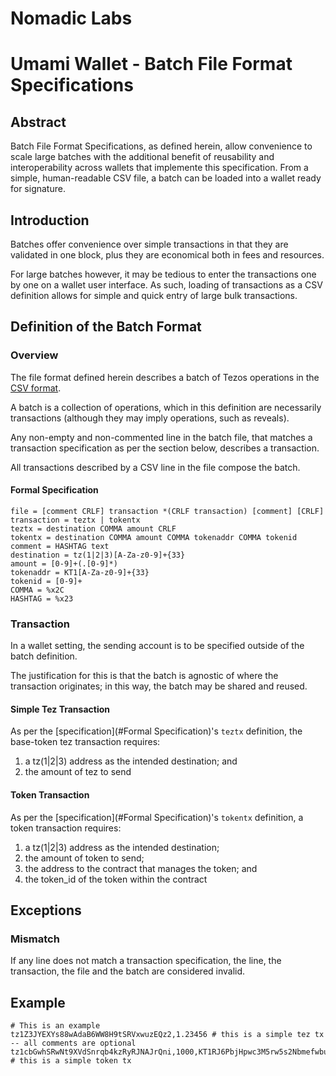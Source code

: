 # Nomadic Labs

# Umami Wallet - Batch File Format Specifications

## Abstract

Batch File Format Specifications, as defined herein, allow convenience to scale large batches with the additional benefit of reusability and interoperability across wallets that implemente this specification. From a simple, human-readable CSV file, a batch can be loaded into a wallet ready for signature.

## Introduction

Batches offer convenience over simple transactions in that they are validated in one block, plus they are economical both in fees and resources.

For large batches however, it may be tedious to enter the transactions one by one on a wallet user interface. As such, loading of transactions as a CSV definition allows for simple and quick entry of large bulk transactions.

## Definition of the Batch Format

### Overview

The file format defined herein describes a batch of Tezos operations in the [CSV format](https://datatracker.ietf.org/doc/html/rfc4180).

A batch is a collection of operations, which in this definition are necessarily transactions (although they may imply operations, such as reveals).

Any non-empty and non-commented line in the batch file, that matches a transaction specification as per the section below, describes a transaction.

All transactions described by a CSV line in the file compose the batch.

#### Formal Specification

```
file = [comment CRLF] transaction *(CRLF transaction) [comment] [CRLF]
transaction = teztx | tokentx
teztx = destination COMMA amount CRLF
tokentx = destination COMMA amount COMMA tokenaddr COMMA tokenid
comment = HASHTAG text
destination = tz(1|2|3)[A-Za-z0-9]+{33}
amount = [0-9]+(.[0-9]*)
tokenaddr = KT1[A-Za-z0-9]+{33}
tokenid = [0-9]+
COMMA = %x2C
HASHTAG = %x23
```

### Transaction

In a wallet setting, the sending account is to be specified outside of the batch definition.

The justification for this is that the batch is agnostic of where the transaction originates; in this way, the batch may be shared and reused.

#### Simple Tez Transaction

As per the [specification](#Formal Specification)'s `teztx` definition, the base-token tez transaction requires:
1. a tz(1|2|3) address as the intended destination; and
1. the amount of tez to send

#### Token Transaction

As per the [specification](#Formal Specification)'s `tokentx` definition, a token transaction requires:
1. a tz(1|2|3) address as the intended destination;
1. the amount of token to send;
1. the address to the contract that manages the token; and
1. the token_id of the token within the contract

## Exceptions

### Mismatch

If any line does not match a transaction specification, the line, the transaction, the file and the batch are considered invalid.

## Example

```
# This is an example
tz1Z3JYEXYs88wAdaB6WW8H9tSRVxwuzEQz2,1.23456 # this is a simple tez tx -- all comments are optional
tz1cbGwhSRwNt9XVdSnrqb4kzRyRJNAJrQni,1000,KT1RJ6PbjHpwc3M5rw5s2Nbmefwbuwbdxton,2 # this is a simple token tx
```
